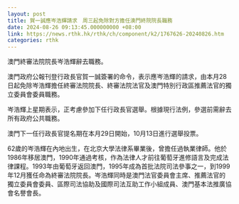 ```yaml
---
layout: post
title: 賀一誠應岑浩輝請求　周三起免除對方擔任澳門終院院長職務
date: 2024-08-26 09:13:45.000000000 +08:00
link: https://news.rthk.hk/rthk/ch/component/k2/1767626-20240826.htm
categories: rthk
---
```


澳門終審法院院長岑浩輝辭去職務。

澳門政府公報刊登行政長官賀一誠簽署的命令，表示應岑浩輝的請求，由本月28日起免除岑浩輝擔任終審法院院長、終審法院法官及澳門特別行政區推薦法官的獨立委員會委員職務。

岑浩輝上星期表示，正考慮參加下任行政長官選舉。根據現行法例，參選前需辭去所有政府公共職務。

澳門下一任行政長官提名期在本月29日開始，10月13日進行選舉投票。

62歲的岑浩輝在內地出生，在北京大學法律系畢業後，曾擔任過執業律師。他於1986年移居澳門，1990年通過考核，作為法律人才前往葡萄牙進修語言及完成法律課程。1993年由葡萄牙返回澳門，1995年成為首批法院司法參事之一，到1999年12月獲任命為終審法院院長。岑浩輝同時是澳門法官委員會主席、推薦法官的獨立委員會委員、區際司法協助及國際司法互助工作小組成員、澳門基本法推廣協會名譽會長。
